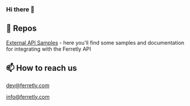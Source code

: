 ### Hi there 👋

## 🔭 Repos

[External API Samples](https://github.com/ferretly/External-API-Samples) - here you'll find some samples and documentation for integrating with the Ferretly API

## 📫 How to reach us

dev@ferretly.com

info@ferretly.com

<!--
**ferretly/ferretly** is a ✨ _special_ ✨ repository because its `README.md` (this file) appears on your GitHub profile.

Here are some ideas to get you started:

- 🔭 I’m currently working on ...
- 🌱 I’m currently learning ...
- 👯 I’m looking to collaborate on ...
- 🤔 I’m looking for help with ...
- 💬 Ask me about ...
- 📫 How to reach me: ...
- 😄 Pronouns: ...
- ⚡ Fun fact: ...
-->
